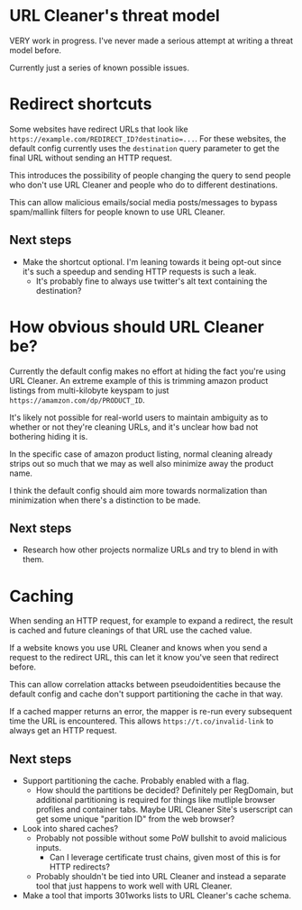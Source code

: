 # URL Cleaner's threat model

VERY work in progress. I've never made a serious attempt at writing a threat model before.

Currently just a series of known possible issues.


# Redirect shortcuts

Some websites have redirect URLs that look like `https://example.com/REDIRECT_ID?destinatio=...`. For these websites, the default config currently uses the `destination` query parameter to get the final URL without sending an HTTP request.

This introduces the possibility of people changing the query to send people who don't use URL Cleaner and people who do to different destinations.

This can allow malicious emails/social media posts/messages to bypass spam/mallink filters for people known to use URL Cleaner.

## Next steps

- Make the shortcut optional. I'm leaning towards it being opt-out since it's such a speedup and sending HTTP requests is such a leak.
  - It's probably fine to always use twitter's alt text containing the destination?


# How obvious should URL Cleaner be?

Currently the default config makes no effort at hiding the fact you're using URL Cleaner. An extreme example of this is trimming amazon product listings from multi-kilobyte keyspam to just `https://amamzon.com/dp/PRODUCT_ID`.

It's likely not possible for real-world users to maintain ambiguity as to whether or not they're cleaning URLs, and it's unclear how bad not bothering hiding it is.

In the specific case of amazon product listing, normal cleaning already strips out so much that we may as well also minimize away the product name.

I think the default config should aim more towards normalization than minimization when there's a distinction to be made.

## Next steps

- Research how other projects normalize URLs and try to blend in with them.


# Caching

When sending an HTTP request, for example to expand a redirect, the result is cached and future cleanings of that URL use the cached value.

If a website knows you use URL Cleaner and knows when you send a request to the redirect URL, this can let it know you've seen that redirect before.

This can allow correlation attacks between pseudoidentities because the default config and cache don't support partitioning the cache in that way.

If a cached mapper returns an error, the mapper is re-run every subsequent time the URL is encountered. This allows `https://t.co/invalid-link` to always get an HTTP request.

## Next steps

- Support partitioning the cache. Probably enabled with a flag.
  - How should the partitions be decided? Definitely per RegDomain, but additional partitioning is required for things like mutliple browser profiles and container tabs. Maybe URL Cleaner Site's userscript can get some unique "parition ID" from the web browser?
- Look into shared caches?
  - Probably not possible without some PoW bullshit to avoid malicious inputs.
    - Can I leverage certificate trust chains, given most of this is for HTTP redirects?
  - Probably shouldn't be tied into URL Cleaner and instead a separate tool that just happens to work well with URL Cleaner.
- Make a tool that imports 301works lists to URL Cleaner's cache schema.
